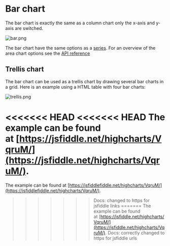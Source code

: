 Bar chart
=========

The bar chart is exactly the same as a column chart only the x-axis and y-axis are switched.

![bar.png](bar.png)

The bar chart have the same options as a [series](docs/chart-concepts/series). For an overview of the area chart options see the [API reference](https://api.highcharts.com/highcharts/plotOptions.bar)

Trellis chart
-------------

The bar chart can be used as a trellis chart by drawing several bar charts in a grid. Here is an example using a HTML table with four bar charts:

![trellis.png](trellis.png)

<<<<<<< HEAD
<<<<<<< HEAD
The example can be found at [https://jsfiddle.net/highcharts/VqruM/](https://jsfiddle.net/highcharts/VqruM/).
=======
The example can be found at [https://jsfiddlefiddle.net/highcharts/VqruM/](https://jsfiddlefiddle.net/highcharts/VqruM/).
>>>>>>> Docs: changed to https for jsfiddle links
=======
The example can be found at [https://jsfiddle.net/highcharts/VqruM/](https://jsfiddle.net/highcharts/VqruM/).
>>>>>>> Docs: correctly changed to https for jsfiddle urls
